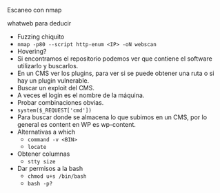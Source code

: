 Escaneo con nmap

whatweb para deducir

- Fuzzing chiquito
- `nmap -p80 --script http-enum <IP> -oN webscan` 
- Hovering?
- Si encontramos el repositorio podemos ver que contiene el software utilizarlo y buscarlos.
- En un CMS ver los plugins, para ver si se puede obtener una ruta o si hay un plugin vulnerable.
- Buscar un exploit del CMS.
- A veces el login es el nombre de la máquina.
- Probar combinaciones obvias.
- `system($_REQUEST['cmd'])`
- Para buscar donde se almacena lo que subimos en un CMS, por lo general es content en WP es wp-content.
- Alternativas a which
	- `command -v <BIN>`
	- `locate`
- Obtener columnas 
	- `stty size`
- Dar permisos a la bash
	- `chmod u+s /bin/bash`
	- `bash -p?`